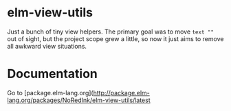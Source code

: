 # elm-view-utils

Just a bunch of tiny view helpers. The primary goal was to move `text ""` out of sight, but the project scope grew a little, so now it just aims to remove all awkward view situations.

# Documentation

Go to [package.elm-lang.org](http://package.elm-lang.org/packages/NoRedInk/elm-view-utils/latest
